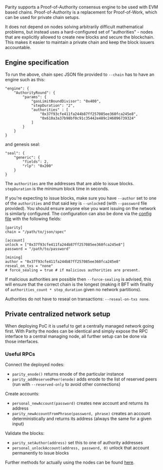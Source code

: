 Parity supports a Proof-of-Authority consensus engine to be used with EVM based chains. Proof-of-Authority is a replacement for Proof-of-Work, which can be used for private chain setups.

It does not depend on nodes solving arbitrarily difficult mathematical problems, but instead uses
a hard-configured set of "authorities" - nodes that are explicitly allowed to create new blocks and secure the blockchain. This makes it easier to maintain a private chain and keep the block issuers accountable.

## Engine specification

To run the above, chain spec JSON file provided to `--chain` has to have an engine such as this:
```
"engine": {
	"AuthorityRound": {
		"params": {
			"gasLimitBoundDivisor": "0x400",
			"stepDuration": "2",
			"authorities" : [
				"0x37f93cfe411fa244b87ff257085ee360fca245e8",
				"0x610a3a37b98bf0c91c35442e489c246096739324"
			]
		}
	}
}
```
and genesis seal:
```
"seal": {
	"generic": {
		"fields": 2,
		"rlp": "0x200"
	}
}
```

The `authorities` are the addresses that are able to issue blocks. `stepDuration` is the minimum block time in seconds.

If you're expecting to issue blocks, make sure you have `--author` set to one of the `authorities` and that said key is `--unlock`ed (with `--password` file provided). You should ensure anyone else you want issuing on the network is similarly configured.
The configuration can also be done via the [config file](https://ethcore.github.io/parity-config-generator/) with the following fields:

```
[parity]
chain = "/path/to/json/spec"

[account]
unlock = ["0x37f93cfe411fa244b87ff257085ee360fca245e8"]
password = "/path/to/password"

[mining]
author = "0x37f93cfe411fa244b87ff257085ee360fca245e8"
reseal_on_txs = "none"
# force_sealing = true # if malicious authorities are present.
```

If malicious authorities are possible then `--force-sealing` is advised, this will ensure that the correct chain is the longest (making it BFT with finality of `authorities_count * step_duration` given no network partitions).

Authorities do not have to reseal on transactions: `--reseal-on-txs none`.

## Private centralized network setup
When deploying PoC it is useful to get a centrally managed network going first. With Parity the nodes can be identical and simply expose the RPC interface to a central managing node, all further setup can be done via those interfaces.

### Useful RPCs
Connect the deployed nodes:
- `parity_enode()` returns enode of the particular instance
- `parity_addReservedPeer(enode)` adds enode to the list of reserved peers (run with `--reserved-only` to avoid other connections)

Create accounts:
- `personal_newAccount(password)` creates new account and returns its address
- `parity_newAccountFromPhrase(password, phrase)` creates an account deterministically and returns its address (always the same for a given input)

Validate the blocks:
- `parity_setAuthor(address)` set this to one of authority addresses
- `personal_unlockAccount(address, password, 0)` unlock that account permanently to issue blocks

Further methods for actually using the nodes can be found [here](https://github.com/ethcore/parity/wiki/JSONRPC-eth-module).


